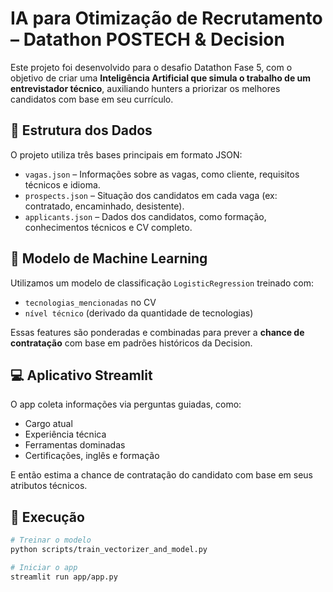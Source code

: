 # IA para Otimização de Recrutamento – Datathon POSTECH & Decision

Este projeto foi desenvolvido para o desafio Datathon Fase 5, com o objetivo de criar uma **Inteligência Artificial que simula o trabalho de um entrevistador técnico**, auxiliando hunters a priorizar os melhores candidatos com base em seu currículo.

## 📂 Estrutura dos Dados

O projeto utiliza três bases principais em formato JSON:

- `vagas.json` – Informações sobre as vagas, como cliente, requisitos técnicos e idioma.
- `prospects.json` – Situação dos candidatos em cada vaga (ex: contratado, encaminhado, desistente).
- `applicants.json` – Dados dos candidatos, como formação, conhecimentos técnicos e CV completo.

## 🧠 Modelo de Machine Learning

Utilizamos um modelo de classificação `LogisticRegression` treinado com:

- `tecnologias_mencionadas` no CV
- `nível técnico` (derivado da quantidade de tecnologias)
  
Essas features são ponderadas e combinadas para prever a **chance de contratação** com base em padrões históricos da Decision.

## 💻 Aplicativo Streamlit

O app coleta informações via perguntas guiadas, como:

- Cargo atual  
- Experiência técnica  
- Ferramentas dominadas  
- Certificações, inglês e formação  

E então estima a chance de contratação do candidato com base em seus atributos técnicos.

## 🏁 Execução

```bash
# Treinar o modelo
python scripts/train_vectorizer_and_model.py

# Iniciar o app
streamlit run app/app.py
